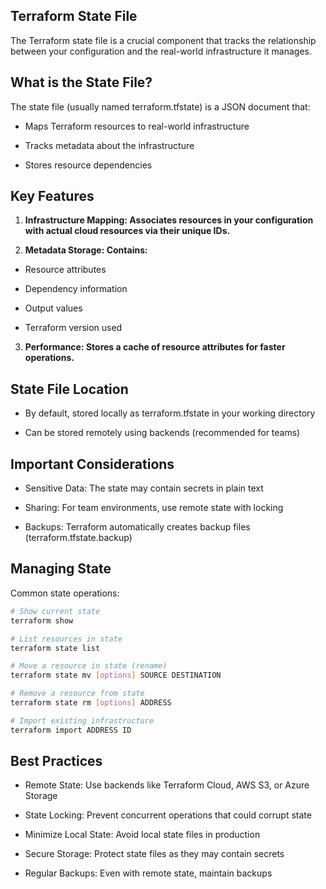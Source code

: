 ## Terraform State File
The Terraform state file is a crucial component that tracks the relationship between your configuration and the real-world infrastructure it manages.

## What is the State File?
The state file (usually named terraform.tfstate) is a JSON document that:

- Maps Terraform resources to real-world infrastructure

- Tracks metadata about the infrastructure

- Stores resource dependencies

## Key Features
1. **Infrastructure Mapping: Associates resources in your configuration with actual cloud resources via their unique IDs.**

2. **Metadata Storage: Contains:**

- Resource attributes

- Dependency information

- Output values

- Terraform version used

3. **Performance: Stores a cache of resource attributes for faster operations.**

## State File Location
- By default, stored locally as terraform.tfstate in your working directory

- Can be stored remotely using backends (recommended for teams)

## Important Considerations

- Sensitive Data: The state may contain secrets in plain text

- Sharing: For team environments, use remote state with locking

- Backups: Terraform automatically creates backup files (terraform.tfstate.backup)


## Managing State
Common state operations:
```bash
# Show current state
terraform show

# List resources in state
terraform state list

# Move a resource in state (rename)
terraform state mv [options] SOURCE DESTINATION

# Remove a resource from state
terraform state rm [options] ADDRESS

# Import existing infrastructure
terraform import ADDRESS ID

```

## Best Practices
- Remote State: Use backends like Terraform Cloud, AWS S3, or Azure Storage

- State Locking: Prevent concurrent operations that could corrupt state

- Minimize Local State: Avoid local state files in production

- Secure Storage: Protect state files as they may contain secrets

- Regular Backups: Even with remote state, maintain backups

